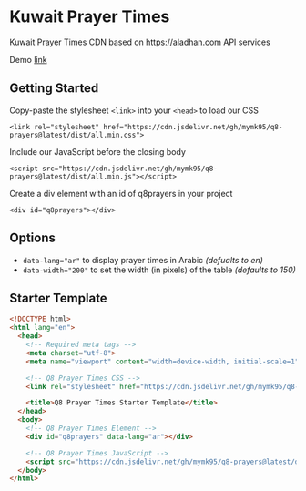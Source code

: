 # Kuwait Prayer Times
Kuwait Prayer Times CDN based on https://aladhan.com API services

Demo [link](https://prayers-demo.mymk95.vercel.app/)

## Getting Started
Copy-paste the stylesheet `<link>` into your `<head>` to load our CSS

`<link rel="stylesheet" href="https://cdn.jsdelivr.net/gh/mymk95/q8-prayers@latest/dist/all.min.css">`

Include our JavaScript before the closing body

`<script src="https://cdn.jsdelivr.net/gh/mymk95/q8-prayers@latest/dist/all.min.js"></script>`

Create a div element with an id of q8prayers in your project

`<div id="q8prayers"></div>`

## Options
- `data-lang="ar"` to display prayer times in Arabic *(defualts to en)*
- `data-width="200"` to set the width (in pixels) of the table *(defaults to 150)*

## Starter Template
```html
<!DOCTYPE html>
<html lang="en">
  <head>
    <!-- Required meta tags -->
    <meta charset="utf-8">
    <meta name="viewport" content="width=device-width, initial-scale=1">

    <!-- Q8 Prayer Times CSS -->
    <link rel="stylesheet" href="https://cdn.jsdelivr.net/gh/mymk95/q8-prayers@latest/dist/all.min.css">

    <title>Q8 Prayer Times Starter Template</title>
  </head>
  <body>
    <!-- Q8 Prayer Times Element -->
    <div id="q8prayers" data-lang="ar"></div>

    <!-- Q8 Prayer Times JavaScript -->
    <script src="https://cdn.jsdelivr.net/gh/mymk95/q8-prayers@latest/dist/all.min.js"></script>
  </body>
</html>
```
